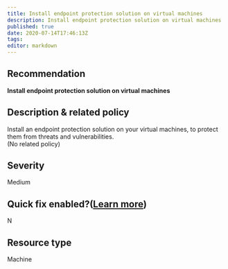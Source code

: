 ```yaml
---
title: Install endpoint protection solution on virtual machines
description: Install endpoint protection solution on virtual machines
published: true
date: 2020-07-14T17:46:13Z
tags:
editor: markdown
---
```


## Recommendation
**Install endpoint protection solution on virtual machines**

## Description & related policy
Install an endpoint protection solution on your virtual machines, to protect them from threats and vulnerabilities.<br>(No related policy)

## Severity
Medium

## Quick fix enabled?([Learn more](https://docs.microsoft.com/azure/security-center/security-center-remediate-recommendations#recommendations-with-quick-fix-remediation))
N

## Resource type
Machine




